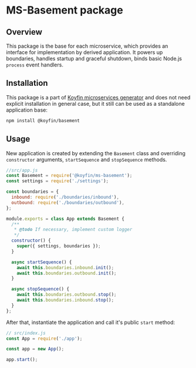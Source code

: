 # MS-Basement package

## Overview

This package is the base for each microservice, which provides an interface for implementation by derived application. It powers up boundaries, handles startup and graceful shutdown, binds basic Node.js `process` event handlers.

## Installation

This package is a part of [Koyfin microservices generator](https://github.com/Koyfin/generator-ms) and does not need explicit installation in general case, but it still can be used as a standalone application base:

```bash
npm install @koyfin/basement
```

## Usage

New application is created by extending the `Basement` class and overriding `constructor` arguments, `startSequence` and `stopSequence` methods.

```javascript
//src/app.js
const Basement = require('@koyfin/ms-basement');
const settings = require('./settings');

const boundaries = {
  inbound: require('./boundaries/inbound'),
  outbound: require('./boundaries/outbound'),
};

module.exports = class App extends Basement {
  /**
   * @todo If necessary, implement custom logger
   */
  constructor() {
    super({ settings, boundaries });
  }

  async startSequence() {
    await this.boundaries.inbound.init();
    await this.boundaries.outbound.init();
  }

  async stopSequence() {
    await this.boundaries.outbound.stop();
    await this.boundaries.inbound.stop();
  }
};

```
After that, instantiate the application and call it's public `start` method:

```javascript
// src/index.js
const App = require('./app');

const app = new App();

app.start();
```
